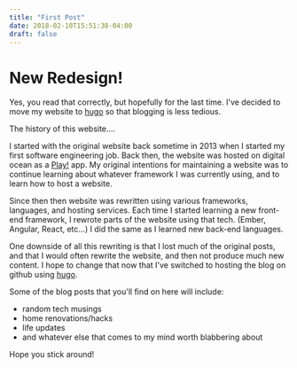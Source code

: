 ```yaml
---
title: "First Post"
date: 2018-02-10T15:51:38-04:00
draft: false
---
```


# New Redesign!

Yes, you read that correctly, but hopefully for the last time. I've decided
to move my website to [hugo](https://themes.gohugo.io/) so that blogging is
less tedious.

The history of this website....

I started with the original website back sometime in 2013 when I started my
first software engineering job. Back then, the website was hosted on digital
ocean as a [Play!](https://www.playframework.com/) app. My original intentions
for maintaining a website was to continue learning about whatever framework
I was currently using, and to learn how to host a website.

Since then then website was rewritten using various frameworks, languages, and
hosting services. Each time I started learning a new front-end framework, I rewrote
parts of the website using that tech. (Ember, Angular, React, etc...) I did the
same as I learned new back-end languages.

One downside of all this rewriting is that I lost much of the original posts,
and that I would often rewrite the website, and then not produce much new content.
I hope to change that now that I've switched to hosting the blog on github using
[hugo](https://gohugo.io/).

Some of the blog posts that you'll find on here will include:

  - random tech musings
  - home renovations/hacks
  - life updates
  - and whatever else that comes to my mind worth blabbering about

Hope you stick around!
